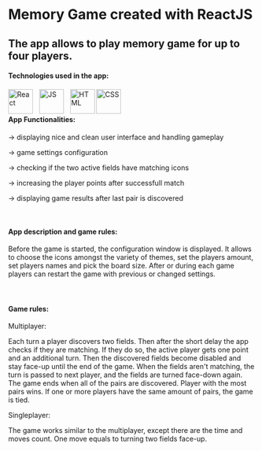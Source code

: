 # Memory Game created with ReactJS
## The app allows to play memory game for up to four players.

#### Technologies used in the app:
<img align="left" alt="React" width="50px" src="https://cdn.jsdelivr.net/gh/devicons/devicon@latest/icons/react/react-original.svg" style="padding-right:10px;" />
<img align="left" alt="JS" width="50px" src="https://cdn.jsdelivr.net/gh/devicons/devicon@latest/icons/javascript/javascript-plain.svg" style="padding-right:10px;" />
<img align="left" alt="HTML" width="50px" src="https://cdn.jsdelivr.net/gh/devicons/devicon@latest/icons/html5/html5-plain.svg" />
<img align="left" alt="CSS" width="50px" src="https://cdn.jsdelivr.net/gh/devicons/devicon@latest/icons/css3/css3-plain.svg" style="padding-right:10px;" />

<br/> <br/> 

#### App Functionalities:
<p>-> displaying nice and clean user interface and handling gameplay</p>
<p>-> game settings configuration</p>
<p>-> checking if the two active fields have matching icons</p>
<p>-> increasing the player points after successfull match</p>
<p>-> displaying game results after last pair is discovered</p>

<br/> 

#### App description and game rules:
<p>Before the game is started, the configuration window is displayed. It allows to choose the icons amongst the variety of themes, set the players amount, set players names and pick the board size. After or during each game players can restart the game with previous or changed settings.
<br/> <br/> <br/> 

#### Game rules:
<p>Multiplayer:</p>
<p>Each turn a player discovers two fields. Then after the short delay the app checks if they are matching. If they do so, the active player gets one point and an additional turn. Then the discovered fields become disabled and stay face-up until the end of the game. When the fields aren't  matching, the turn is passed to next player, and the fields are turned face-down again. The game ends when all of the pairs are discovered. Player with the most pairs wins. If one or more players have the same amount of pairs, the game is tied.</p>
<p>Singleplayer:</p>
<p>The game works similar to the multiplayer, except there are the time and moves count. One move equals to turning two fields face-up.</p>



